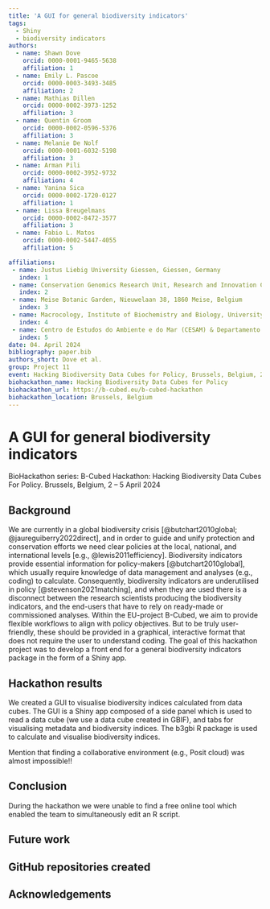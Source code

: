 ```yaml
---
title: 'A GUI for general biodiversity indicators'
tags:
  - Shiny
  - biodiversity indicators
authors:
  - name: Shawn Dove
    orcid: 0000-0001-9465-5638
    affiliation: 1
  - name: Emily L. Pascoe
    orcid: 0000-0003-3493-3485
    affiliation: 2
  - name: Mathias Dillen
    orcid: 0000-0002-3973-1252
    affiliation: 3
  - name: Quentin Groom
    orcid: 0000-0002-0596-5376
    affiliation: 3  
  - name: Melanie De Nolf
    orcid: 0000-0001-6032-5198
    affiliation: 3  
  - name: Arman Pili
    orcid: 0000-0002-3952-9732
    affiliation: 4
  - name: Yanina Sica
    orcid: 0000-0002-1720-0127
    affiliation: 1
  - name: Lissa Breugelmans
    orcid: 0000-0002-8472-3577
    affiliation: 3
  - name: Fabio L. Matos
    orcid: 0000-0002-5447-4055
    affiliation: 5    

affiliations:
 - name: Justus Liebig University Giessen, Giessen, Germany
   index: 1
 - name: Conservation Genomics Research Unit, Research and Innovation Centre, Fondazione Edmund Mach, Trento, Italy
   index: 2
 - name: Meise Botanic Garden, Nieuwelaan 38, 1860 Meise, Belgium
   index: 3
 - name: Macrocology, Institute of Biochemistry and Biology, University of Potsdam, 14469 Potsdam, Germany
   index: 4
 - name: Centro de Estudos do Ambiente e do Mar (CESAM) & Departamento de Biologia, Universidade de Aveiro, Campus Universitário de Santiago, Aveiro, Portugal
   index: 5
date: 04. April 2024
bibliography: paper.bib
authors_short: Dove et al.
group: Project 11
event: Hacking Biodiversity Data Cubes for Policy, Brussels, Belgium, 2024
biohackathon_name: Hacking Biodiversity Data Cubes for Policy
biohackathon_url: https://b-cubed.eu/b-cubed-hackathon
biohackathon_location: Brussels, Belgium
---
```



# A GUI for general biodiversity indicators

BioHackathon series: B-Cubed Hackathon: Hacking Biodiversity Data Cubes For Policy. Brussels, Belgium, 2 – 5 April 2024

## Background
We are currently in a global biodiversity crisis [@butchart2010global; @jaureguiberry2022direct], and in order to guide and unify protection and conservation efforts we need clear policies at the local, national, and international levels [e.g., @lewis2011efficiency]. Biodiversity indicators provide essential information for policy-makers [@butchart2010global], which usually require knowledge of data management and analyses (e.g., coding) to calculate. Consequently, biodiversity indicators are underutilised in policy [@stevenson2021matching], and when they are used there is a disconnect between the research scientists producing the biodiversity indicators, and the end-users that have to rely on ready-made or commissioned analyses. Within the EU-project B-Cubed, we aim to provide flexible workflows to align with policy objectives. But to be truly user-friendly, these should be provided in a graphical, interactive format that does not require the user to understand coding. The goal of this hackathon project was to develop a front end for a general biodiversity indicators package in the form of a Shiny app.


## Hackathon results
We created a GUI to visualise biodiversity indices calculated from data cubes. The GUI is a Shiny app composed of a side panel which is used to read a data cube (we use a data cube created in GBIF), and tabs for visualising metadata and biodiversity indices. The b3gbi R package is used to calculate and visualise biodiversity indices. 

Mention that finding a collaborative environment (e.g., Posit cloud) was almost impossible!!

## Conclusion
During the hackathon we were unable to find a free online tool which enabled the team to simultaneously edit an R script.

## Future work
## GitHub repositories created
## Acknowledgements
